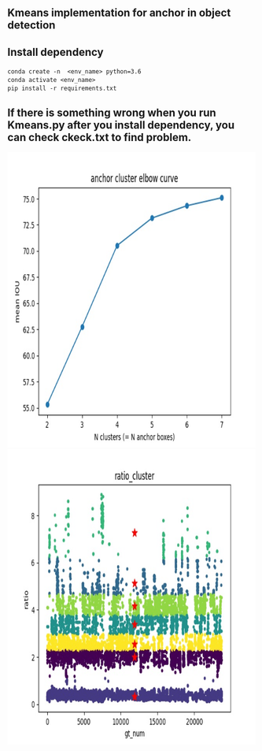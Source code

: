 ## Kmeans implementation for anchor in object detection  
## Install dependency  
`conda create -n  <env_name> python=3.6`  
`conda activate <env_name>`  
`pip install -r requirements.txt`  
## If there is something wrong when you run Kmeans.py after you install dependency, you can check ckeck.txt to find problem.  

<img src="https://github.com/HsLOL/Rotation-EfficientDet-D0/blob/master/Kmeans/elbow-curve.jpg" width="600" height="600"/>  

<img src="https://github.com/HsLOL/Rotation-EfficientDet-D0/blob/master/Kmeans/ratio_cluster=7.jpg" width="600" height="600"/>

